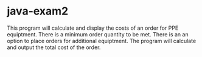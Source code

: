 # java-exam2

This program will calculate and display the costs of an order for PPE equiptment.
There is a minimum order quantity to be met.
There is an an option to place orders for additional equiptment.
The program will calculate and output the total cost of the order.
